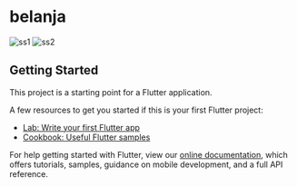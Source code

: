 # belanja

![ss1](https://user-images.githubusercontent.com/70737655/111277533-237dc600-866b-11eb-9f3b-d2d3ff389e57.jpg)
![ss2](https://user-images.githubusercontent.com/70737655/111277553-28427a00-866b-11eb-86cd-35774a441977.jpg)


## Getting Started

This project is a starting point for a Flutter application.

A few resources to get you started if this is your first Flutter project:

- [Lab: Write your first Flutter app](https://flutter.dev/docs/get-started/codelab)
- [Cookbook: Useful Flutter samples](https://flutter.dev/docs/cookbook)

For help getting started with Flutter, view our
[online documentation](https://flutter.dev/docs), which offers tutorials,
samples, guidance on mobile development, and a full API reference.
